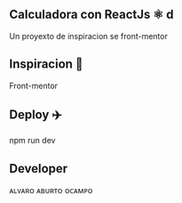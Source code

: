 ## Calculadora con ReactJs ⚛️ d

Un proyexto de inspiracion se front-mentor

## Inspiracion 🔆 

Front-mentor

## Deploy ✈️

npm run dev

## Developer

ᴀʟᴠᴀʀᴏ ᴀʙᴜʀᴛᴏ ᴏᴄᴀᴍᴘᴏ 
